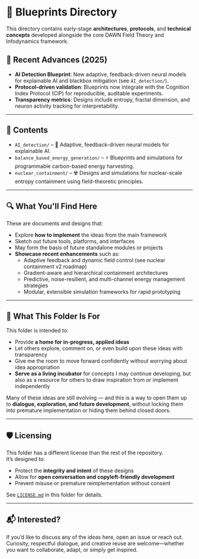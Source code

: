 # 🧠 Blueprints Directory

This directory contains early-stage **architectures**, **protocols**, and **technical concepts** developed alongside the core DAWN Field Theory and Infodynamics framework.

## 🚀 Recent Advances (2025)

- **AI Detection Blueprint**: New adaptive, feedback-driven neural models for explainable AI and blackbox mitigation (see `AI_detection/`).
- **Protocol-driven validation**: Blueprints now integrate with the Cognition Index Protocol (CIP) for reproducible, auditable experiments.
- **Transparency metrics**: Designs include entropy, fractal dimension, and neuron activity tracking for interpretability.

---

## 📁 Contents

* `AI_detection/` – 🤖 Adaptive, feedback-driven neural models for explainable AI.
* `balance_based_energy_generation/` – ⚡ Blueprints and simulations for programmable carbon-based energy harvesting.
* `nuclear_containment/` – ☢️ Designs and simulations for nuclear-scale entropy containment using field-theoretic principles.

---

## 🔍 What You'll Find Here

These are documents and designs that:
- Explore **how to implement** the ideas from the main framework
- Sketch out future tools, platforms, and interfaces
- May form the basis of future standalone modules or projects
- **Showcase recent enhancements** such as:
  - Adaptive feedback and dynamic field control (see nuclear containment v2 roadmap)
  - Gradient-aware and hierarchical containment architectures
  - Predictive, noise-resilient, and multi-channel energy management strategies
  - Modular, extensible simulation frameworks for rapid prototyping

---

## 🚧 What This Folder Is For

This folder is intended to:
- Provide **a home for in-progress, applied ideas**
- Let others explore, comment on, or even build upon these ideas with transparency
- Give me the room to move forward confidently without worrying about idea appropriation
- **Serve as a living incubator** for concepts I may continue developing, but also as a resource for others to draw inspiration from or implement independently

Many of these ideas are still evolving — and this is a way to open them up to **dialogue, exploration, and future development**, without locking them into premature implementation or hiding them behind closed doors.

---

## 🛡️ Licensing

This folder has a different license than the rest of the repository.  
It’s designed to:
- Protect the **integrity and intent** of these designs
- Allow for **open conversation and copyleft-friendly development**
- Prevent misuse or premature reimplementation without consent

See [`LICENSE.md`](./LICENSE.md) in this folder for details.

---

## 📬 Interested?

If you’d like to discuss any of the ideas here, open an issue or reach out.  
Curiosity, respectful dialogue, and creative reuse are welcome—whether you want to collaborate, adapt, or simply get inspired.